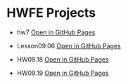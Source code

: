 # HWFE Projects
 
- hw7 [Open in GitHub Pages](https://vovel1987.github.io/TelRan/hw7/)
- Lesson09.06 [Open in GitHub Pages](https://vovel1987.github.io/TelRan/Lesson09.06/)
- HW09.18 [Open in GitHub Pages](https://vovel1987.github.io/TelRan/HW09.18/)

- HW09.19 [Open in GitHub Pages](https://vovel1987.github.io/TelRan/HW09.19/)


